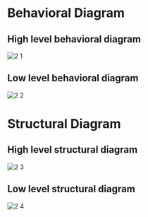 # Behavioral Diagram
## High level behavioral diagram
![2 1](https://user-images.githubusercontent.com/47153476/157932562-f4449482-94cc-4fcf-9d15-41dbc584ca2c.PNG)

## Low level behavioral diagram
![2 2](https://user-images.githubusercontent.com/47153476/157932577-fb204735-420d-4834-9397-5f1f222726b1.PNG)

# Structural Diagram
## High level structural diagram
![2 3](https://user-images.githubusercontent.com/47153476/157932585-60a5d242-401a-4511-848f-d5e738745d25.PNG)

## Low level structural diagram
![2 4](https://user-images.githubusercontent.com/47153476/157932589-20c86e8d-732a-47b0-a189-f8faf5aaf42e.PNG)
